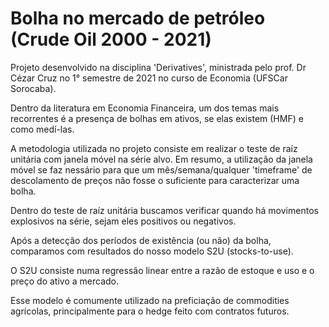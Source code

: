 # Bolha no mercado de petróleo (Crude Oil 2000 - 2021)

Projeto desenvolvido na disciplina 'Derivatives', ministrada pelo prof. Dr Cézar Cruz no 1° semestre de 2021 no curso de Economia (UFSCar Sorocaba).

Dentro da literatura em Economia Financeira, um dos temas mais recorrentes é a presença de bolhas em ativos, se elas existem (HMF) e como medí-las.

A metodologia utilizada no projeto consiste em realizar o teste de raíz unitária com janela móvel na série alvo. Em resumo, a utilização da janela móvel se faz nessário para que um mês/semana/qualquer 'timeframe' de descolamento de preços não fosse o suficiente para caracterizar uma bolha.

Dentro do teste de raíz unitária buscamos verificar quando há movimentos explosivos na série, sejam eles positivos ou negativos.

Após a detecção dos períodos de existência (ou não) da bolha, comparamos com resultados do nosso modelo S2U (stocks-to-use).

O S2U consiste numa regressão linear entre a razão de estoque e uso e o preço do ativo a mercado.

Esse modelo é comumente utilizado na preficiação de commodities agrícolas, principalmente para o hedge feito com contratos futuros.
